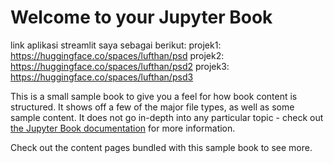 # Welcome to your Jupyter Book

link aplikasi streamlit saya sebagai berikut:
projek1: https://huggingface.co/spaces/lufthan/psd
projek2: https://huggingface.co/spaces/lufthan/psd2
projek3: https://huggingface.co/spaces/lufthan/psd3

This is a small sample book to give you a feel for how book content is
structured.
It shows off a few of the major file types, as well as some sample content.
It does not go in-depth into any particular topic - check out [the Jupyter Book documentation](https://jupyterbook.org) for more information.

Check out the content pages bundled with this sample book to see more.

```{tableofcontents}
```
